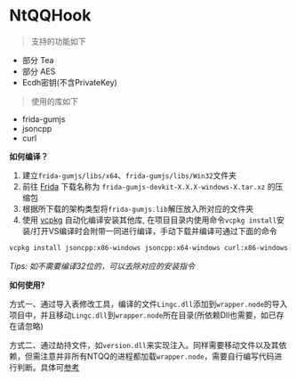 # NtQQHook

> 支持的功能如下

* 部分 Tea
* 部分 AES
* Ecdh密钥(不含PrivateKey)

> 使用的库如下

* frida-gumjs
* jsoncpp
* curl



**如何编译？**

1. 建立`frida-gumjs/libs/x64`、`frida-gumjs/libs/Win32`文件夹
2. 前往 [Frida](https://github.com/frida/frida/releases/tag/16.2.1) 下载名称为 `frida-gumjs-devkit-X.X.X-windows-X.tar.xz` 的压缩包
3. 根据所下载的架构类型将`frida-gumjs.lib`解压放入所对应的文件夹
4. 使用 [vcpkg](https://github.com/microsoft/vcpkg) 自动化编译安装其他库, 在项目目录内使用命令`vcpkg install`安装/打开VS编译时会附带一同进行编译，手动下载并编译可通过下面的命令

```bash
vcpkg install jsoncpp:x86-windows jsoncpp:x64-windows curl:x86-windows curl:x64-windows
```

*Tips: 如不需要编译32位的，可以去除对应的安装指令*



**如何使用?**

方式一、通过导入表修改工具，编译的文件`Lingc.dll`添加到`wrapper.node`的导入项目中，并且移动`Lingc.dll`到`wrapper.node`所在目录(所依赖Dll也需要，如已存在请忽略)

方式二、通过劫持文件，如`version.dll`来实现注入。同样需要移动文件以及其依赖，但需注意并非所有NTQQ的进程都加载`wrapper.node`，需要自行编写代码进行判断。具体可[参考](https://github.com/LiteLoaderQQNT/QQNTFileVerifyPatch)
